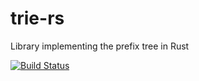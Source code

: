 # trie-rs
Library implementing the prefix tree in Rust

[![Build Status](https://travis-ci.org/aserebryakov/trie-rs.svg?branch=master)](https://travis-ci.org/aserebryakov/trie-rs)
